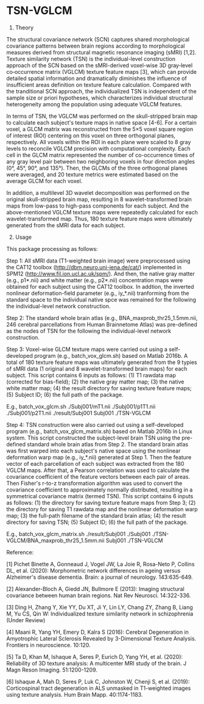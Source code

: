 # TSN-VGLCM

1. Theory
 
  The structural covariance network (SCN) captures shared morphological covariance patterns between brain regions according to morphological measures derived from structural magnetic resonance imaging (sMRI) [1,2]. Texture similarity network (TSN) is the individual-level construction approach of the SCN based on the sMRI-derived voxel-wise 3D gray‐level co‐occurrence matrix (VGLCM) texture feature maps [3], which can provide detailed spatial information and dramatically diminishes the influence of insufficient areas definition on texture feature calculation. Compared with the tranditional SCN approach, the individualized TSN is independent of the sample size or priori hypotheses, which characterizes individual structural heterogeneity among the population using adequate VGLCM features.

In terms of TSN, the VGLCM was performed on the skull-stripped brain map to calculate each subject's texture maps in native space [4-6]. For a certain voxel, a GLCM matrix was reconstructed from the 5×5 voxel square region of interest (ROI) centering on this voxel on three orthogonal planes, respectively. All voxels within the ROI in each plane were scaled to 8 gray levels to reconcile VGLCM precision with computational complexity. Each cell in the GLCM matrix represented the number of co-occurrence times of any gray level pair between two neighboring voxels in four direction angles (0°, 45°, 90°, and 135°). Then, the GLCMs of the three orthogonal planes were averaged, and 20 texture metrics were estimated based on the average GLCM for each voxel. 

In addition, a multilevel 3D wavelet decomposition was performed on the original skull-stripped brain map, resulting in 8 wavelet-transformed brain maps from low-pass to high-pass components for each subject. And the above-mentioned VGLCM texture maps were repeatedly calculated for each wavelet-transformed map. Thus, 180 texture feature maps were ultimately generated from the sMRI data for each subject.

2. Usage
   
  This package processing as follows:

  Step 1: All sMRI data (T1-weighted brain image) were preprocessed using the CAT12 toolbox (http://dbm.neuro.uni-jena.de/cat/) implemented in SPM12 (http://www.fil.ion.ucl.ac.uk/spm/). And then, the native gray matter (e.g., p1*.nii) and white matter (e.g., p2*.nii) concentration maps were obtained for each subject using the CAT12 toolbox. In addtion, the inverted nonlinear deformation-field parameter (e.g., iy_*.nii) tranforming from the standard space to the individual native spce was remained for the following the individual-level network construction.

  Step 2: The standard whole brain atlas (e.g., BNA_maxprob_thr25_1.5mm.nii, 246 cerebral parcellations from Human Brainnetome Atlas) was pre-defined as the nodes of TSN for the following the individual-level network construction.

  Step 3: Voxel-wise GLCM texture maps were carried out using a self-developed program (e.g., batch_vox_glcm.sh) based on Matlab 2016b. A total of 180 texture feature maps was ultimately generated from the 9 typies of sMRI data (1 original and 8 wavelet-transformed brain maps) for each subject. This script contains 6 inputs as follows: (1) T1 rawdata map (corrected for bias-field); (2) the native gray matter map; (3) the native white matter map; (4) the result directory for saving texture feature maps; (5) Subject ID; (6) the full path of the package.
  
  E.g.,
  batch_vox_glcm.sh ./Subj001/mT1.nii ./Subj001/p1T1.nii ./Subj001/p2T1.nii ./result/Subj001 Subj001 ./TSN-VGLCM

  Step 4: TSN construction were also carried out using a self-developed program (e.g., batch_vox_glcm_matrix.sh) based on Matlab 2016b in Linux system. This script constructed the subject-level brain TSN using the pre-defined standard whole brain atlas from Step 2. The standard brain atlas was first warped into each subject's native space using the nonlinear deformation warp map (e.g., iy_*.nii) generated at Step 1. Then the feature vector of each parcellation of each subject was extracted from the 180 VGLCM maps. After that, a Pearson correlation was used to calculate the covariance coefficient of the feature vectors between each pair of areas. Then Fisher's r-to-z transformation algorithm was used to convert the covariance coefficient to approximately normally distributed, resulting in a symmetrical covariance matrix (termed TSN). This script contains 6 inputs as follows: (1) the directory for saving texture feature maps from Step 3; (2) the directory for saving T1 rawdata map and the nonlinear deformation warp map; (3) the full-path filename of the standard brain atlas; (4) the result directory for saving TSN; (5) Subject ID; (6) the full path of the package.
 
  E.g.,
  batch_vox_glcm_matrix.sh ./result/Subj001 ./Subj001 ./TSN-VGLCM/BNA_maxprob_thr25_1.5mm.nii Subj001 ./TSN-VGLCM
  
Reference:

[1] Pichet Binette A, Gonneaud J, Vogel JW, La Joie R, Rosa-Neto P, Collins DL, et al. (2020): Morphometric network differences in ageing versus Alzheimer's disease dementia. Brain: a journal of neurology. 143:635-649.

[2] Alexander-Bloch A, Giedd JN, Bullmore E (2013): Imaging structural covariance between human brain regions. Nat Rev Neurosci. 14:322-336.

[3] Ding H, Zhang Y, Xie YY, Du XT, Ji Y, Lin LY, Chang ZY, Zhang B, Liang M, Yu CS, Qin W: Individualized texture similarity network in schizophrenia (Under Review) 

[4] Maani R, Yang YH, Emery D, Kalra S (2016): Cerebral Degeneration in Amyotrophic Lateral Sclerosis Revealed by 3-Dimensional Texture Analysis. Frontiers in neuroscience. 10:120.

[5] Ta D, Khan M, Ishaque A, Seres P, Eurich D, Yang YH, et al. (2020): Reliability of 3D texture analysis: A multicenter MRI study of the brain. J Magn Reson Imaging. 51:1200-1209.

[6] Ishaque A, Mah D, Seres P, Luk C, Johnston W, Chenji S, et al. (2019): Corticospinal tract degeneration in ALS unmasked in T1-weighted images using texture analysis. Hum Brain Mapp. 40:1174-1183.
